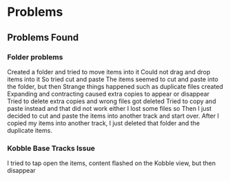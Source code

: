 # Problems
## Problems Found

### Folder problems
Created a folder and tried to move items into it
Could not drag and drop items into it
So tried cut and paste
The items seemed to cut and paste into the folder, but then
Strange things happened such as duplicate files created
Expanding and contracting caused extra copies to appear or disappear
Tried to delete extra copies and wrong files got deleted
Tried to copy and paste instead and that did not work either
I lost some files so 
Then I just decided to cut and paste the items into another track and start over.
After I copied my items into another track, I just deleted that folder and the duplicate items.

### Kobble Base Tracks Issue
I tried to tap open the items, content flashed on the Kobble view, but then disappear
